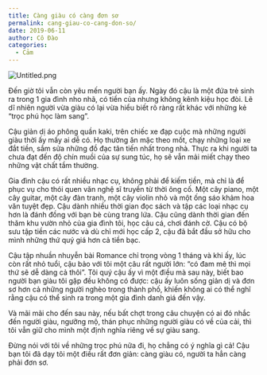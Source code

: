 ```yaml
---
title: Càng giàu có càng đơn sơ
permalink: cang-giau-co-cang-don-so/
date: 2019-06-11
author: Cô Đào
categories:
  - Cảm
---
```


![Untitled.png](/images/2da94dfe-d497-4f0c-85ca-7b2e31c5b992/Untitled.png)

Đến giờ tôi vẫn còn yêu mến người bạn ấy. Ngày đó cậu là một đứa trẻ sinh ra trong 1 gia đình nho nhã, có tiền của nhưng không kênh kiệu học đòi. Lẽ dĩ nhiên người vừa giàu có lại vừa hiểu biết rõ ràng rất khác với những kẻ “trọc phú học làm sang”.

Cậu giản dị áo phông quần kaki, trên chiếc xe đạp cuộc mà những người giàu thời ấy mấy ai dễ có. Họ thường ăn mặc theo mốt, chạy những loại xe đắt tiền, sắm sửa những đồ đạc tân tiến nhất trong nhà. Thực ra khi người ta chưa đạt đến độ chín muồi của sự sung túc, họ sẽ vẫn mải miết chạy theo những vật chất tầm thường.

Gia đình cậu có rất nhiều nhạc cụ, không phải để kiếm tiền, mà chỉ là để phục vụ cho thói quen văn nghệ sĩ truyền từ thời ông cố. Một cây piano, một cây guitar, một cây đàn tranh, một cây violin nhỏ và một ống sáo khảm hoa văn tuyệt đẹp. Cậu dành nhiều thời gian đọc sách và tập các loại nhạc cụ hơn là đánh đồng với bạn bè cùng trang lứa. Cậu cũng dành thời gian đến thăm khu vườn nhỏ của gia đình tôi, học câu cá, chơi đánh cờ. Cậu có bộ sưu tập tiền các nước và dù chỉ mới học cấp 2, cậu đã bắt đầu sở hữu cho mình những thứ quý giá hơn cả tiền bạc.

Cậu tập nhuần nhuyễn bài Romance chỉ trong vòng 1 tháng và khi ấy, lúc còn rất nhỏ tuổi, cậu bảo với tôi một câu rất người lớn: “có đam mê thì mọi thứ sẽ dễ dàng cả thôi”. Tôi quý cậu ấy vì một điều mà sau này, biết bao người bạn giàu tôi gặp đều không có được: cậu ấy luôn sống giản dị và đơn sơ hơn cả những người nghèo trong thành phố, khiến không ai có thể nghĩ rằng cậu có thể sinh ra trong một gia đình danh giá đến vậy.

Và mãi mãi cho đến sau này, nếu bất chợt trong câu chuyện có ai đó nhắc đến người giàu, ngưỡng mộ, thán phục những người giàu có về của cải, thì tôi vẫn giữ cho mình một định nghĩa riêng về sự giàu sang.

Đừng nói với tôi về những trọc phú nữa đi, họ chẳng có ý nghĩa gì cả! Cậu bạn tôi đã dạy tôi một điều rất đơn giản: càng giàu có, người ta hẳn càng phải đơn sơ.
